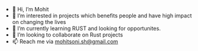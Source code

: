 - 👋 Hi, I’m Mohit
- 👀 I’m interested in projects which benefits people and have high impact on changing the lives
- 🌱 I’m currently learning RUST and looking for opportunites.
- 💞️ I’m looking to collaborate on Rust projects
- 📫 Reach me via mohitsoni.sh@gmail.com

